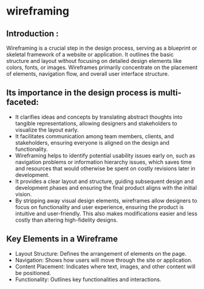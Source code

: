# wireframing
## Introduction : 

Wireframing is a crucial step in the design process, serving as a blueprint or skeletal framework of a website or application. It outlines the basic structure and layout without focusing on detailed design elements like colors, fonts, or images. Wireframes primarily concentrate on the placement of elements, navigation flow, and overall user interface structure.

## Its importance in the design process is multi-faceted:

* It clarifies ideas and concepts by translating abstract thoughts into tangible representations, allowing designers and stakeholders to visualize the layout early.
* It facilitates communication among team members, clients, and stakeholders, ensuring everyone is aligned on the design and functionality.
* Wireframing helps to identify potential usability issues early on, such as navigation problems or information hierarchy issues, which saves time and resources that would otherwise be spent on costly revisions later in development.
* It provides a clear layout and structure, guiding subsequent design and development phases and ensuring the final product aligns with the initial vision.
* By stripping away visual design elements, wireframes allow designers to focus on functionality and user experience, ensuring the product is intuitive and user-friendly. This also makes modifications easier and less costly than altering high-fidelity designs.

## Key Elements in a Wireframe
* Layout Structure: Defines the arrangement of elements on the page.
* Navigation: Shows how users will move through the site or application.
* Content Placement: Indicates where text, images, and other content will be positioned.
* Functionality: Outlines key functionalities and interactions.
